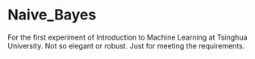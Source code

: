 # Naive_Bayes

For the first experiment of Introduction to Machine Learning at Tsinghua University.
Not so elegant or robust. Just for meeting the requirements.
